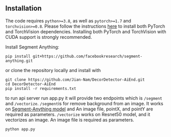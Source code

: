 
## Installation

The code requires `python>=3.8`, as well as `pytorch>=1.7` and `torchvision>=0.8`. Please follow the instructions [here](https://pytorch.org/get-started/locally/) to install both PyTorch and TorchVision dependencies. Installing both PyTorch and TorchVision with CUDA support is strongly recommended.

Install Segment Anything:

```
pip install git+https://github.com/facebookresearch/segment-anything.git
```

or clone the repository locally and install with

```
git clone https://github.com/Jian-Nam/DecorDetector-AiEnd.git
cd DecorDetector-AiEnd
pip install -r requirements.txt
```

to run api server run app.py
it will provide two endpoints which is `/segment` and `/vectorize`. `/segment`is for remove background from an image. It works on [Segment-Anything model](https://github.com/facebookresearch/segment-anything) and An image file, pointX, and pointY are required as parameters. `/vectorize` works on Resnet50 model, and it vectorizes an image. An image file is required as parameters. 
```
python app.py
```